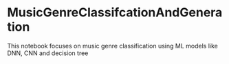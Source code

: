 # MusicGenreClassifcationAndGeneration
This notebook focuses on music genre classification using ML models like DNN, CNN and decision tree

